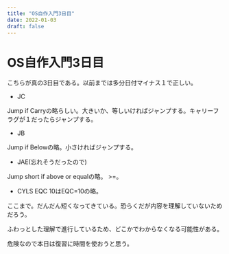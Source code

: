 ```yaml
---
title: "OS自作入門3日目"
date: 2022-01-03
draft: false
---
```

# OS自作入門3日目



こちらが真の3日目である。以前までは多分日付マイナス１で正しい。



* JC



Jump if Carryの略らしい。大きいか、等しいければジャンプする。キャリーフラグが１だったらジャンプする。



* JB



Jump if Belowの略。小さければジャンプする。



* JAE(忘れそうだったので)



Jump short if above or equalの略。 >=。



* CYLS EQC 10はEQC=10の略。



ここまで。だんだん短くなってきている。恐らくだが内容を理解していないためだろう。



ふわっとした理解で進行しているため、どこかでわからなくなる可能性がある。



危険なので本日は復習に時間を使おうと思う。
